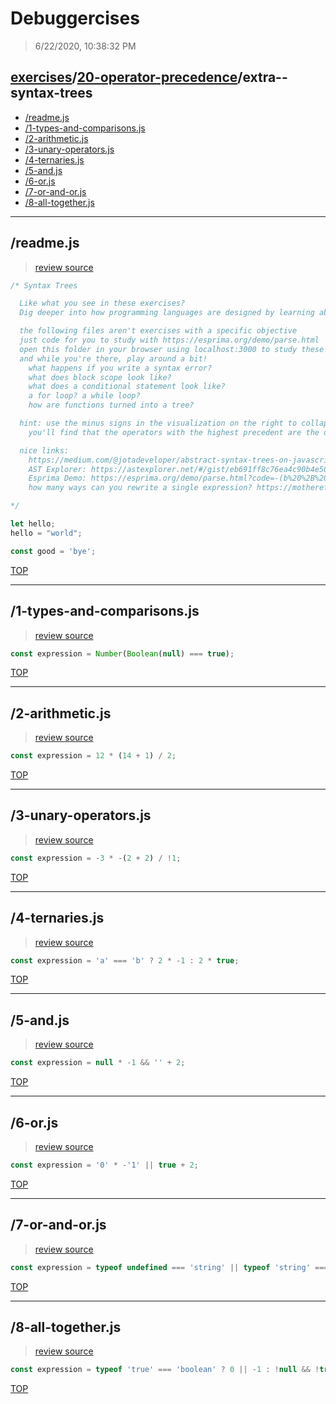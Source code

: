 # Debuggercises 

> 6/22/2020, 10:38:32 PM 

## [exercises](../../README.md)/[20-operator-precedence](../README.md)/extra--syntax-trees 

- [/readme.js](#readmejs)  
- [/1-types-and-comparisons.js](#1-types-and-comparisonsjs)  
- [/2-arithmetic.js](#2-arithmeticjs)  
- [/3-unary-operators.js](#3-unary-operatorsjs)  
- [/4-ternaries.js](#4-ternariesjs)  
- [/5-and.js](#5-andjs)  
- [/6-or.js](#6-orjs)  
- [/7-or-and-or.js](#7-or-and-orjs)  
- [/8-all-together.js](#8-all-togetherjs)  
---

## /readme.js 

>  
>
> [review source](../../../exercises/20-operator-precedence/extra--syntax-trees/readme.js)

```js
/* Syntax Trees

  Like what you see in these exercises?
  Dig deeper into how programming languages are designed by learning about

  the following files aren't exercises with a specific objective
  just code for you to study with https://esprima.org/demo/parse.html
  open this folder in your browser using localhost:3000 to study these files in esprima
  and while you're there, play around a bit!
    what happens if you write a syntax error?
    what does block scope look like?
    what does a conditional statement look like?
    a for loop? a while loop?
    how are functions turned into a tree?

  hint: use the minus signs in the visualization on the right to collapse and explore
    you'll find that the operators with the highest precedent are the deepest nested!

  nice links:
    https://medium.com/@jotadeveloper/abstract-syntax-trees-on-javascript-534e33361fc7
    AST Explorer: https://astexplorer.net/#/gist/eb691ff8c76ea4c90b4e50f4b0316c3c/4e8c8778fcb805b3749ef89ba9fe5e624dd2f7dc
    Esprima Demo: https://esprima.org/demo/parse.html?code=-(b%20%2B%20b)%20%2F%20!a%3B
    how many ways can you rewrite a single expression? https://mothereff.in/operator-precedence

*/

let hello;
hello = "world";

const good = 'bye';

```

[TOP](#debuggercises)

---

## /1-types-and-comparisons.js 

>  
>
> [review source](../../../exercises/20-operator-precedence/extra--syntax-trees/1-types-and-comparisons.js)

```js
const expression = Number(Boolean(null) === true);

```

[TOP](#debuggercises)

---

## /2-arithmetic.js 

>  
>
> [review source](../../../exercises/20-operator-precedence/extra--syntax-trees/2-arithmetic.js)

```js
const expression = 12 * (14 + 1) / 2;

```

[TOP](#debuggercises)

---

## /3-unary-operators.js 

>  
>
> [review source](../../../exercises/20-operator-precedence/extra--syntax-trees/3-unary-operators.js)

```js
const expression = -3 * -(2 + 2) / !1;

```

[TOP](#debuggercises)

---

## /4-ternaries.js 

>  
>
> [review source](../../../exercises/20-operator-precedence/extra--syntax-trees/4-ternaries.js)

```js
const expression = 'a' === 'b' ? 2 * -1 : 2 * true;

```

[TOP](#debuggercises)

---

## /5-and.js 

>  
>
> [review source](../../../exercises/20-operator-precedence/extra--syntax-trees/5-and.js)

```js
const expression = null * -1 && '' + 2;

```

[TOP](#debuggercises)

---

## /6-or.js 

>  
>
> [review source](../../../exercises/20-operator-precedence/extra--syntax-trees/6-or.js)

```js
const expression = '0' * -'1' || true + 2;

```

[TOP](#debuggercises)

---

## /7-or-and-or.js 

>  
>
> [review source](../../../exercises/20-operator-precedence/extra--syntax-trees/7-or-and-or.js)

```js
const expression = typeof undefined === 'string' || typeof 'string' === 'string' && 1000 !== 1e3;

```

[TOP](#debuggercises)

---

## /8-all-together.js 

>  
>
> [review source](../../../exercises/20-operator-precedence/extra--syntax-trees/8-all-together.js)

```js
const expression = typeof 'true' === 'boolean' ? 0 || -1 : !null && !true;

```

[TOP](#debuggercises)

